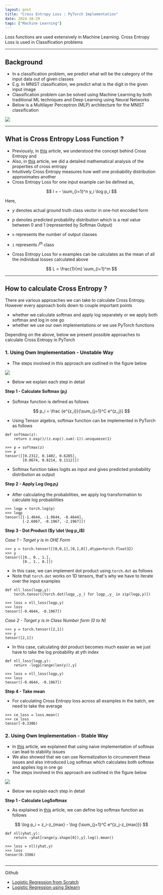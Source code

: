 ```yaml
---
layout: post
title: "Cross Entropy Loss : PyTorch Implementation"
date: 2024-10-29
tags: ["Machine Learning"]
---
```


Loss functions are used extensively in Machine Learning. Cross Entropy Loss is used in Classification problems

---
## Background

- In a classification problem, we predict what will be the category of the input data out of given classes
- E.g. In MNIST classification, we predict what is the digit in the given input image 
- Classification problem can be solved using Machine Learning by both traditional ML techniques and Deep Learning using Neural Networks
- Below is a Multilayer Perceptron (MLP) architecture for the MNIST classification

<img src="{{site.url}}/images/loss_fn/nn1.png">

---

## What is Cross Entropy Loss Function ?

- Previously, in [this](https://gouherdanish.github.io/2024/08/15/cross-entropy.html) article, we understood the concept behind Cross Entropy and 
- Also, in [this](https://gouherdanish.github.io/2024/08/16/properties-of-cross-entropy.html) article, we did a detailed mathematical analysis of the properties of cross entropy
- Intuitively Cross Entropy measures how well one probability distribution approximates another
- Cross Entropy Loss for one input example can be defined as,

$$ l = - \sum_{i=1}^n y_i \log p_i $$

Here,
- $y$ denotes actual ground truth class vector in one-hot encoded form 
- $p$ denotes predicted probability distribution which is a real value between 0 and 1 (represented by Softmax Output)
- `n` represents the number of output classes 
- `i` represents $i^{th}$ class

- Cross Entropy Loss for `m` examples can be calculates as the mean of all the individual losses calculated above

$$ L = \frac{1}{m} \sum_{i=1}^m $$


---
## How to calculate Cross Entropy ?

There are various approaches we can take to calculate Cross Entropy. However every approach boils down to couple important points

- whether we calculate softmax and apply log separately or we apply both softmax and log in one go
- whether we use our own implementations or we use PyTorch functions

Depending on the above, below we present possible approaches to calculate Cross Entropy in PyTorch

### 1. Using Own Implementation - Unstable Way

- The steps involved in this approach are outlined in the figure below

<img src="{{site.url}}/images/loss_fn/loss1.png">

- Below we explain each step in detail

**Step 1 - Calculate Softmax ($p_i$)**

- Softmax function is defined as follows

$$ p_i = \frac {e^{z_i}}{\sum_{j=1}^C e^{z_j}} $$

- Using Tensor algebra, softmax function can be implemented in PyTorch as follows

```
def softmax(z):
    return z.exp()/(z.exp().sum(-1)).unsqueeze(1)

>>> p = softmax(z)
>>> p
tensor([[0.2312, 0.1402, 0.6285],
        [0.0674, 0.8214, 0.1112]])
```

- Softmax function takes logits as input and gives predicted probability distribution as output

**Step 2 - Apply Log ($\log p_i$)**

- After calculating the probabilities, we apply log transformation to calculate log probabilities

```
>>> logp = torch.log(p)
>>> logp
tensor([[-1.4644, -1.9644, -0.4644],
        [-2.6967, -0.1967, -2.1967]])
```

**Step 3 - Dot Product ($y \dot \log p_i$)**

_Case 1 - Target y is in OHE Form_

```
>>> y = torch.tensor([[0,0,1],[0,1,0]],dtype=torch.float32)
>>> y
tensor([[0., 0., 1.],
        [0., 1., 0.]])
```

- In this case, we can implement dot product using `torch.dot` as follows
- Note that `torch.dot` works on 1D tensors, that's why we have to iterate over the input examples

```
def nll_loss(logp,y):
    torch.tensor([torch.dot(logp_,y_) for logp_,y_ in zip(logp,y)])

>>> loss = nll_loss(logp,y)
>>> loss
tensor([-0.4644, -0.1967])
```

_Case 2 - Target y is in Class Number form (0 to N)_

```
>>> y = torch.tensor([2,1])
>>> y
tensor([2,1])
```

- In this case, calculating dot product becomes much easier as we just have to take the log probability at yth index

```
def nll_loss(logp,y):
    return -logp[range(len(y)),y]

>>> loss = nll_loss(logp,y)
>>> loss
tensor([-0.4644, -0.1967])
```

**Step 4 - Take mean**

- For calculating Cross Entropy loss across all examples in the batch, we need to take the average

```
>>> ce_loss = loss.mean()
>>> ce_loss
tensor(-0.3306)
```

### 2. Using Own Implementation - Stable Way

- In [this](https://gouherdanish.github.io/2024/10/28/softmax.html) article, we explained that using naive implementation of softmax can lead to stability issues
- We also showed that we can use Normalization to circumevent these issues and also introduced Log softmax which calculates both softmax and applies log in one go
- The steps involved in this approach are outlined in the figure below

<img src="{{site.url}}/images/loss_fn/loss1.png">

- Below we explain each step in detail

**Step 1 - Calculate LogSoftmax**

- As explained in [this](https://gouherdanish.github.io/2024/10/28/softmax.html) article, we can define log softmax function as follows

$$ \log p_i = z_i-z_{max} - \log {\sum_{j=1}^C e^{z_j-z_{max}}} $$

```
def nll(yhat,y):
    return -yhat[range(y.shape[0]),y].log().mean()

>>> loss = nll(yhat,y)
>>> loss
tensor(0.3306)
```

```

```

---



Github 
- [Logistic Regression from Scratch](https://github.com/gouherdanish/ml_concepts/blob/main/logistic_regression.py)
- [Logistic Regression using Sklearn](https://github.com/gouherdanish/ml_concepts/blob/main/logistic_regression_sklearn.py)

